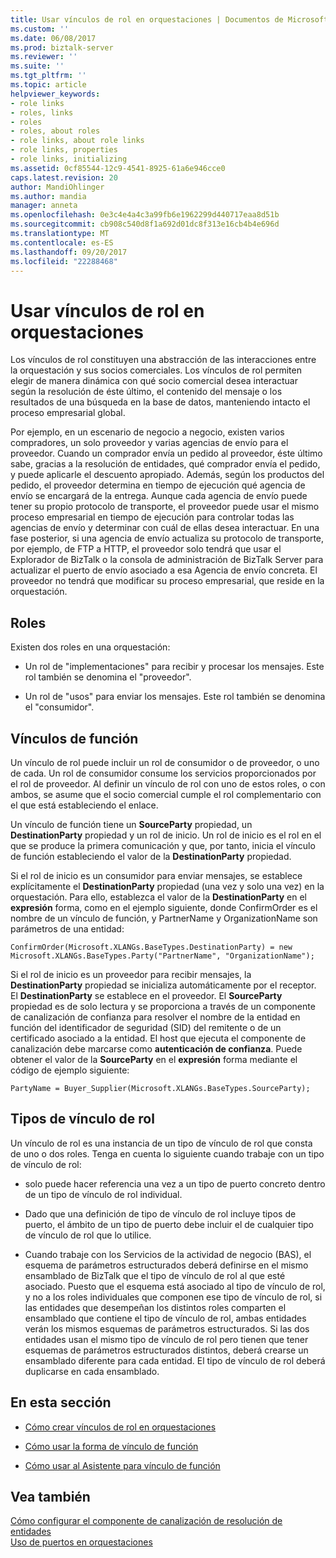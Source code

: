 ```yaml
---
title: Usar vínculos de rol en orquestaciones | Documentos de Microsoft
ms.custom: ''
ms.date: 06/08/2017
ms.prod: biztalk-server
ms.reviewer: ''
ms.suite: ''
ms.tgt_pltfrm: ''
ms.topic: article
helpviewer_keywords:
- role links
- roles, links
- roles
- roles, about roles
- role links, about role links
- role links, properties
- role links, initializing
ms.assetid: 0cf85544-12c9-4541-8925-61a6e946cce0
caps.latest.revision: 20
author: MandiOhlinger
ms.author: mandia
manager: anneta
ms.openlocfilehash: 0e3c4e4a4c3a99fb6e1962299d440717eaa8d51b
ms.sourcegitcommit: cb908c540d8f1a692d01dc8f313e16cb4b4e696d
ms.translationtype: MT
ms.contentlocale: es-ES
ms.lasthandoff: 09/20/2017
ms.locfileid: "22288468"
---
```

# <a name="using-role-links-in-orchestrations"></a>Usar vínculos de rol en orquestaciones
Los vínculos de rol constituyen una abstracción de las interacciones entre la orquestación y sus socios comerciales. Los vínculos de rol permiten elegir de manera dinámica con qué socio comercial desea interactuar según la resolución de éste último, el contenido del mensaje o los resultados de una búsqueda en la base de datos, manteniendo intacto el proceso empresarial global.  
  
 Por ejemplo, en un escenario de negocio a negocio, existen varios compradores, un solo proveedor y varias agencias de envío para el proveedor. Cuando un comprador envía un pedido al proveedor, éste último sabe, gracias a la resolución de entidades, qué comprador envía el pedido, y puede aplicarle el descuento apropiado. Además, según los productos del pedido, el proveedor determina en tiempo de ejecución qué agencia de envío se encargará de la entrega. Aunque cada agencia de envío puede tener su propio protocolo de transporte, el proveedor puede usar el mismo proceso empresarial en tiempo de ejecución para controlar todas las agencias de envío y determinar con cuál de ellas desea interactuar. En una fase posterior, si una agencia de envío actualiza su protocolo de transporte, por ejemplo, de FTP a HTTP, el proveedor solo tendrá que usar el Explorador de BizTalk o la consola de administración de BizTalk Server para actualizar el puerto de envío asociado a esa Agencia de envío concreta. El proveedor no tendrá que modificar su proceso empresarial, que reside en la orquestación.  
  
## <a name="roles"></a>Roles  
 Existen dos roles en una orquestación:  
  
-   Un rol de "implementaciones" para recibir y procesar los mensajes. Este rol también se denomina el "proveedor".  
  
-   Un rol de "usos" para enviar los mensajes. Este rol también se denomina el "consumidor".  
  
## <a name="role-links"></a>Vínculos de función  
 Un vínculo de rol puede incluir un rol de consumidor o de proveedor, o uno de cada. Un rol de consumidor consume los servicios proporcionados por el rol de proveedor. Al definir un vínculo de rol con uno de estos roles, o con ambos, se asume que el socio comercial cumple el rol complementario con el que está estableciendo el enlace.  
  
 Un vínculo de función tiene un **SourceParty** propiedad, un **DestinationParty** propiedad y un rol de inicio. Un rol de inicio es el rol en el que se produce la primera comunicación y que, por tanto, inicia el vínculo de función estableciendo el valor de la **DestinationParty** propiedad.  
  
 Si el rol de inicio es un consumidor para enviar mensajes, se establece explícitamente el **DestinationParty** propiedad (una vez y solo una vez) en la orquestación. Para ello, establezca el valor de la **DestinationParty** en el **expresión** forma, como en el ejemplo siguiente, donde ConfirmOrder es el nombre de un vínculo de función, y PartnerName y OrganizationName son parámetros de una entidad:  
  
```  
ConfirmOrder(Microsoft.XLANGs.BaseTypes.DestinationParty) = new Microsoft.XLANGs.BaseTypes.Party("PartnerName", "OrganizationName");  
```  
  
 Si el rol de inicio es un proveedor para recibir mensajes, la **DestinationParty** propiedad se inicializa automáticamente por el receptor. El **DestinationParty** se establece en el proveedor. El **SourceParty** propiedad es de solo lectura y se proporciona a través de un componente de canalización de confianza para resolver el nombre de la entidad en función del identificador de seguridad (SID) del remitente o de un certificado asociado a la entidad. El host que ejecuta el componente de canalización debe marcarse como **autenticación de confianza**. Puede obtener el valor de la **SourceParty** en el **expresión** forma mediante el código de ejemplo siguiente:  
  
 `PartyName = Buyer_Supplier(Microsoft.XLANGs.BaseTypes.SourceParty);`  
  
## <a name="role-link-types"></a>Tipos de vínculo de rol  
 Un vínculo de rol es una instancia de un tipo de vínculo de rol que consta de uno o dos roles. Tenga en cuenta lo siguiente cuando trabaje con un tipo de vínculo de rol:  
  
-   solo puede hacer referencia una vez a un tipo de puerto concreto dentro de un tipo de vínculo de rol individual.  
  
-   Dado que una definición de tipo de vínculo de rol incluye tipos de puerto, el ámbito de un tipo de puerto debe incluir el de cualquier tipo de vínculo de rol que lo utilice.  
  
-   Cuando trabaje con los Servicios de la actividad de negocio (BAS), el esquema de parámetros estructurados deberá definirse en el mismo ensamblado de BizTalk que el tipo de vínculo de rol al que esté asociado. Puesto que el esquema está asociado al tipo de vínculo de rol, y no a los roles individuales que componen ese tipo de vínculo de rol, si las entidades que desempeñan los distintos roles comparten el ensamblado que contiene el tipo de vínculo de rol, ambas entidades verán los mismos esquemas de parámetros estructurados. Si las dos entidades usan el mismo tipo de vínculo de rol pero tienen que tener esquemas de parámetros estructurados distintos, deberá crearse un ensamblado diferente para cada entidad. El tipo de vínculo de rol deberá duplicarse en cada ensamblado.  
  
## <a name="in-this-section"></a>En esta sección  
  
-   [Cómo crear vínculos de rol en orquestaciones](../core/how-to-create-role-links-in-orchestrations.md)  
  
-   [Cómo usar la forma de vínculo de función](../core/how-to-use-the-role-link-shape.md)  
  
-   [Cómo usar al Asistente para vínculo de función](../core/how-to-use-the-role-link-wizard.md)  
  
## <a name="see-also"></a>Vea también  
 [Cómo configurar el componente de canalización de resolución de entidades](../core/how-to-configure-the-party-resolution-pipeline-component.md)   
 [Uso de puertos en orquestaciones](../core/using-ports-in-orchestrations.md)
